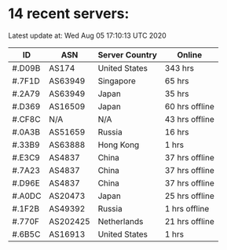 # 14 recent servers:

Latest update at: Wed Aug 05 17:10:13 UTC 2020

| ID | ASN | Server Country | Online |
| -- | --- | -------------- | ------ |
| #.D09B | AS174 | United States | 343 hrs |
| #.7F1D | AS63949 | Singapore | 65 hrs |
| #.2A79 | AS63949 | Japan | 35 hrs |
| #.D369 | AS16509 | Japan | 60 hrs offline |
| #.CF8C | N/A | N/A | 43 hrs offline |
| #.0A3B | AS51659 | Russia | 16 hrs |
| #.33B9 | AS63888 | Hong Kong | 1 hrs |
| #.E3C9 | AS4837 | China | 37 hrs offline |
| #.7A23 | AS4837 | China | 37 hrs offline |
| #.D96E | AS4837 | China | 37 hrs offline |
| #.A0DC | AS20473 | Japan | 25 hrs offline |
| #.1F2B | AS49392 | Russia | 1 hrs offline |
| #.770F | AS202425 | Netherlands | 21 hrs offline |
| #.6B5C | AS16913 | United States | 1 hrs |

